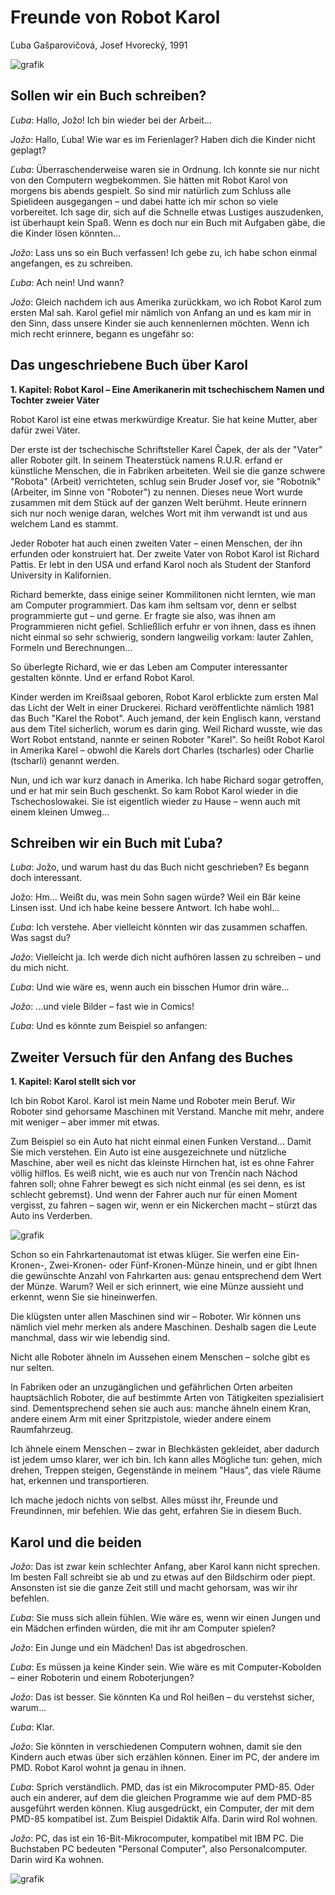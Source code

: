 # Freunde von Robot Karol

Ľuba Gašparovičová, Josef Hvorecký, 1991

![grafik](https://github.com/user-attachments/assets/e81e5bb0-4fe5-4d33-9778-5c92ca522431)

## Sollen wir ein Buch schreiben?

*Ľuba*: Hallo, Jožo! Ich bin wieder bei der Arbeit...

*Jožo*: Hallo, Ľuba! Wie war es im Ferienlager? Haben dich die Kinder nicht geplagt?

*Ľuba*: Überraschenderweise waren sie in Ordnung. Ich konnte sie nur nicht von den Computern wegbekommen. Sie hätten mit Robot Karol von morgens bis abends gespielt. So sind mir natürlich zum Schluss alle Spielideen ausgegangen – und dabei hatte ich mir schon so viele vorbereitet. Ich sage dir, sich auf die Schnelle etwas Lustiges auszudenken, ist überhaupt kein Spaß. Wenn es doch nur ein Buch mit Aufgaben gäbe, die die Kinder lösen könnten...

*Jožo*: Lass uns so ein Buch verfassen! Ich gebe zu, ich habe schon einmal angefangen, es zu schreiben.

*Ľuba*: Ach nein! Und wann?

*Jožo*: Gleich nachdem ich aus Amerika zurückkam, wo ich Robot Karol zum ersten Mal sah. Karol gefiel mir nämlich von Anfang an und es kam mir in den Sinn, dass unsere Kinder sie auch kennenlernen möchten. Wenn ich mich recht erinnere, begann es ungefähr so:

## Das ungeschriebene Buch über Karol

**1. Kapitel: Robot Karol – Eine Amerikanerin mit tschechischem Namen und Tochter zweier Väter**

Robot Karol ist eine etwas merkwürdige Kreatur. Sie hat keine Mutter, aber dafür zwei Väter.

Der erste ist der tschechische Schriftsteller Karel Čapek, der als der "Vater" aller Roboter gilt. In seinem Theaterstück namens R.U.R. erfand er künstliche Menschen, die in Fabriken arbeiteten. Weil sie die ganze schwere "Robota" (Arbeit) verrichteten, schlug sein Bruder Josef vor, sie "Robotnik" (Arbeiter, im Sinne von "Roboter") zu nennen. Dieses neue Wort wurde zusammen mit dem Stück auf der ganzen Welt berühmt. Heute erinnern sich nur noch wenige daran, welches Wort mit ihm verwandt ist und aus welchem Land es stammt.

Jeder Roboter hat auch einen zweiten Vater – einen Menschen, der ihn erfunden oder konstruiert hat. Der zweite Vater von Robot Karol ist Richard Pattis. Er lebt in den USA und erfand Karol noch als Student der Stanford University in Kalifornien.

Richard bemerkte, dass einige seiner Kommilitonen nicht lernten, wie man am Computer programmiert. Das kam ihm seltsam vor, denn er selbst programmierte gut – und gerne. Er fragte sie also, was ihnen am Programmieren nicht gefiel. Schließlich erfuhr er von ihnen, dass es ihnen nicht einmal so sehr schwierig, sondern langweilig vorkam: lauter Zahlen, Formeln und Berechnungen...

So überlegte Richard, wie er das Leben am Computer interessanter gestalten könnte. Und er erfand Robot Karol.

Kinder werden im Kreißsaal geboren, Robot Karol erblickte zum ersten Mal das Licht der Welt in einer Druckerei. Richard veröffentlichte nämlich 1981 das Buch "Karel the Robot". Auch jemand, der kein Englisch kann, verstand aus dem Titel sicherlich, worum es darin ging. Weil
Richard wusste, wie das Wort Robot entstand, nannte er seinen Roboter "Karel". So heißt Robot Karol in Amerika Karel – obwohl die Karels dort Charles (tscharles) oder Charlie (tscharli) genannt werden.

Nun, und ich war kurz danach in Amerika. Ich habe Richard sogar getroffen, und er hat mir sein Buch geschenkt. So kam Robot Karol wieder in die Tschechoslowakei. Sie ist eigentlich wieder zu Hause – wenn auch mit einem kleinen Umweg...

## Schreiben wir ein Buch mit Ľuba?

*Luba*: Jožo, und warum hast du das Buch nicht geschrieben? Es begann doch interessant.

Jožo: Hm... Weißt du, was mein Sohn sagen würde? Weil ein Bär keine Linsen isst. Und ich habe keine bessere Antwort. Ich habe wohl...

*Ľuba*: Ich verstehe. Aber vielleicht könnten wir das zusammen schaffen. Was sagst du?

*Jožo*: Vielleicht ja. Ich werde dich nicht aufhören lassen zu schreiben – und du mich nicht.

*Ľuba*: Und wie wäre es, wenn auch ein bisschen Humor drin wäre...

*Jožo*: ...und viele Bilder – fast wie in Comics!

*Ľuba*: Und es könnte zum Beispiel so anfangen:

## Zweiter Versuch für den Anfang des Buches

**1. Kapitel: Karol stellt sich vor**

Ich bin Robot Karol. Karol ist mein Name und Roboter mein Beruf. Wir Roboter sind gehorsame Maschinen mit Verstand. Manche mit mehr, andere mit weniger – aber immer mit etwas.

Zum Beispiel so ein Auto hat nicht einmal einen Funken Verstand... Damit Sie mich verstehen. Ein Auto ist eine ausgezeichnete und nützliche Maschine, aber weil es nicht das kleinste Hirnchen hat, ist es ohne Fahrer völlig hilflos. Es weiß nicht, wie es auch nur von Trenčín nach Náchod fahren soll; ohne Fahrer bewegt es sich nicht einmal (es sei denn, es ist schlecht gebremst). Und wenn der Fahrer auch nur für einen Moment vergisst, zu fahren – sagen wir, wenn er ein Nickerchen macht – stürzt das Auto ins Verderben.

![grafik](https://github.com/user-attachments/assets/04782a7c-90bc-45e8-a72a-b87d664ddefb)


Schon so ein Fahrkartenautomat ist etwas klüger. Sie werfen eine Ein-Kronen-, Zwei-Kronen- oder Fünf-Kronen-Münze hinein, und er gibt Ihnen die gewünschte Anzahl von Fahrkarten aus: genau entsprechend dem Wert der Münze. Warum? Weil er sich erinnert, wie eine Münze aussieht und erkennt, wenn Sie sie hineinwerfen.

Die klügsten unter allen Maschinen sind wir – Roboter. Wir können uns nämlich viel mehr merken als andere Maschinen. Deshalb sagen die Leute manchmal, dass wir wie lebendig sind.

Nicht alle Roboter ähneln im Aussehen einem Menschen – solche gibt es nur selten.

In Fabriken oder an unzugänglichen und gefährlichen Orten arbeiten hauptsächlich Roboter, die auf bestimmte Arten von Tätigkeiten spezialisiert sind. Dementsprechend sehen sie auch aus: manche ähneln einem Kran, andere einem Arm mit einer Spritzpistole, wieder andere einem Raumfahrzeug.

Ich ähnele einem Menschen – zwar in Blechkästen gekleidet, aber dadurch ist jedem umso klarer, wer ich bin. Ich kann alles Mögliche tun: gehen, mich drehen, Treppen steigen, Gegenstände in meinem "Haus", das viele Räume hat, erkennen und transportieren.

Ich mache jedoch nichts von selbst. Alles müsst ihr, Freunde und Freundinnen, mir befehlen. Wie das geht, erfahren Sie in diesem Buch.

## Karol und die beiden

*Jožo*: Das ist zwar kein schlechter Anfang, aber Karol kann nicht sprechen. Im besten Fall schreibt sie ab und zu etwas auf den Bildschirm oder piept. Ansonsten ist sie die ganze Zeit still und macht gehorsam, was wir ihr befehlen.

*Ľuba*: Sie muss sich allein fühlen. Wie wäre es, wenn wir einen Jungen und ein Mädchen erfinden würden, die mit ihr am Computer spielen?

*Jožo*: Ein Junge und ein Mädchen! Das ist abgedroschen.

*Ľuba*: Es müssen ja keine Kinder sein. Wie wäre es mit Computer-Kobolden – einer Roboterin und einem Roboterjungen?

*Jožo*: Das ist besser. Sie könnten Ka und Rol heißen – du verstehst sicher, warum...

*Ľuba*: Klar.

*Jožo*: Sie könnten in verschiedenen Computern wohnen, damit sie den Kindern auch etwas über sich erzählen können. Einer im PC, der andere im PMD. Robot Karol wohnt ja genau in ihnen.

*Ľuba*: Sprich verständlich. PMD, das ist ein Mikrocomputer PMD-85. Oder auch ein anderer, auf dem die gleichen Programme wie auf dem PMD-85 ausgeführt werden können. Klug ausgedrückt, ein Computer, der mit dem PMD-85 kompatibel ist. Zum Beispiel Didaktik Alfa. Darin wird Rol wohnen.

*Jožo*: PC, das ist ein 16-Bit-Mikrocomputer, kompatibel mit IBM PC. Die Buchstaben PC bedeuten "Personal Computer", also Personalcomputer. Darin wird Ka wohnen.

![grafik](https://github.com/user-attachments/assets/369f2396-517b-47f2-be6d-c34298fe2ecb)

